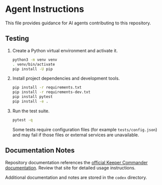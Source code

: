 # Agent Instructions

This file provides guidance for AI agents contributing to this repository.

## Testing

1. Create a Python virtual environment and activate it.
   ```bash
   python3 -m venv venv
   . venv/bin/activate
   pip install -U pip
   ```
2. Install project dependencies and development tools.
   ```bash
   pip install -r requirements.txt
   pip install -r requirements-dev.txt
   pip install pytest
   pip install -e .
   ```
3. Run the test suite.
   ```bash
   pytest -q
   ```
   Some tests require configuration files (for example `tests/config.json`) and may fail if those files or external services are unavailable.

## Documentation Notes

Repository documentation references the [official Keeper Commander documentation](https://docs.keeper.io/secrets-manager/commander-cli/overview). Review that site for detailed usage instructions.

Additional documentation and notes are stored in the `codex` directory.
